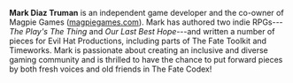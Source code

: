 **Mark Diaz Truman** is an independent game developer and the co-owner of Magpie Games ([magpiegames.com](http://www.magpiegames.com/)). Mark has authored two indie RPGs---_The Play's The Thing_ and _Our Last Best Hope_---and written a number of pieces for Evil Hat Productions, including parts of The Fate Toolkit and Timeworks. Mark is passionate about creating an inclusive and diverse gaming community and is thrilled to have the chance to put forward pieces by both fresh voices and old friends in The Fate Codex!